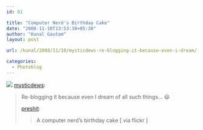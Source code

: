 ```yaml
---
id: 61

title: "Computer Nerd's Birthday Cake"
date: "2008-11-10T13:53:38+05:30"
author: "Kunal Gautam"
layout: post

url: /kunal/2008/11/10/mysticdews-re-blogging-it-because-even-i-dream/

categories:
  - Photoblog
---
```


![](/post/61/birthday-cake.jpg)
[mysticdews](http://mysticdews.tumblr.com/post/34240204/re-blogging-it-because-even-i-dream-of-all-such):

> Re-blogging it because even I dream of all such things… 😃
>
> [preshit](http://tumble.preshit.net/post/34239012):
>
> > A computer nerd’s birthday cake \[ via flickr \]
